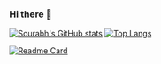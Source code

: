 ### Hi there 👋

[![Sourabh's GitHub stats](https://github-readme-stats.vercel.app/api?username=sourabhjagtap95)](https://github.com/sourabhjagtap95/sourabhjagtap95)
[![Top Langs](https://github-readme-stats.vercel.app/api/top-langs/?username=sourabhjagtap95&layout=compact)](https://github.com/sourabhjagtap95/sourabhjagtap95)
<!-- [![Sourabh's wakatime stats](https://github-readme-stats.vercel.app/api/wakatime?username=sourabhjagtap95)](https://github.com/sourabhjagtap95/sourabhjagtap95) -->
[![Readme Card](https://github-readme-stats.vercel.app/api/pin/?username=sourabhjagtap95&repo=sourabhjagtap95)](https://github.com/sourabhjagtap95/sourabhjagtap95)
<!--

**sourabhjagtap95/sourabhjagtap95** is a ✨ _special_ ✨ repository because its `README.md` (this file) appears on your GitHub profile.

Here are some ideas to get you started:

- 🔭 I’m currently working on ...
- 🌱 I’m currently learning ...
- 👯 I’m looking to collaborate on ...
- 🤔 I’m looking for help with ...
- 💬 Ask me about ...
- 📫 How to reach me: ...
- 😄 Pronouns: ...
- ⚡ Fun fact: ...
-->
